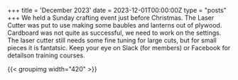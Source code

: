 +++
title = 'December 2023'
date = 2023-12-01T00:00:00Z
type = "posts"
+++
We held a Sunday crafting event just before Christmas. The Laser Cutter was put to use making some baubles and lanterns out of plywood. Cardboard was not quite as successful, we need to work on the settings. The laser cutter still needs some fine tuning for large cuts, but for small pieces it is fantatsic. Keep your eye on Slack (for members) or Facebook for detailson training courses. 
<!-- {{< img src="lantern.jpg" alt="A laser cut lantern" >}}  
{{< img src="bauble.jpg" alt="Custom made baubles" >}}  
{{< img src="bauble1a.jpg" alt="Custom made baubles" >}}   -->
{{< groupimg width="420" >}}